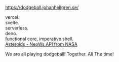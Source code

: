 
https://dodgeball.johanhellgren.se/

vercel.  
svelte.   
serverless.   
deno.   
functional core, imperative shell.  
[Asteroids - NeoWs API from NASA](https://api.nasa.gov/)    

We are all playing dodgeball! Together. All The time!
